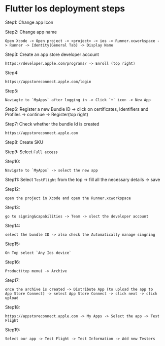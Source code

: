 # Flutter Ios deployment steps

Step1: Change app Icon

Step2: Change app name
```
Open Xcode -> Open project -> <project> -> ios -> Runner.xcworkspace -> Runner -> Identity(General Tab) -> Display Name
```

Step3: Create an app store developer account
```
https://developer.apple.com/programs/ -> Enroll (top right)
```

Step4: 
```
https://appstoreconnect.apple.com/login
```

Step5:
```
Naviagte to `MyApps` after logging in -> Click `+` icon -> New App
```

Step6: Register a new Bundle ID -> click on certificates, Identifiers and Profiles -> continue -> Register(top right)


Step7: Check whether the bundle Id is created
```
https://appstoreconnect.apple.com
```

Step8: Create SKU

Step9: Select  `Full access`

Step10:
```
Navigate to `MyApps` -> select the new app
```

Step11: Select `TestFlight` from the top -> fill all the necessary details -> save

Step12: 
```
open the project in Xcode and open the Runner.xcworkspace
```

Step13:
```
go to signing&capabilities -> Team -> slect the developer account
```

Step14:
```
select the bundle ID -> also check the Automatically manage singning
```

Step15:
```
On Top select `Any Ios device`
```

Step16:
```
Product(top menu) -> Archive
```

Step17:
```
once the archive is created -> Distribute App (to upload the app to App Store Connect) -> select App Store Connect -> click next -> click upload
```

Step18:
```
https://appstoreconnect.apple.com -> My Apps -> Select the app -> Test Flight
```

Step19:
```
Select our app -> Test Flight -> Test Information -> Add new Testers
```








